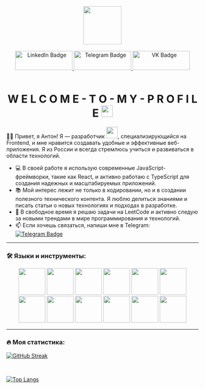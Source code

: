 <div align="center">
  <img src="https://media1.giphy.com/media/v1.Y2lkPTc5MGI3NjExajRnNWp3dDIzY2NneGxoY2l2c3N3bWUyYzVnNjVzMHR0ajlremtwciZlcD12MV9pbnRlcm5hbF9naWZfYnlfaWQmY3Q9Zw/oPNq5A3IZC6bugJXeS/giphy.gif" width="100"/>
</div>
&nbsp;
&nbsp;

<div id="badges" align="center">
  <a href="https://www.linkedin.com/in/podoplelov//">
    <img src="https://img.shields.io/badge/LinkedIn-blue?style=for-the-badge&logo=linkedin&logoColor=white" width="150" height="50" alt="LinkedIn Badge"/>
  </a>
  <a href="https://t.me/APodoplelov">
    <img src="https://img.shields.io/badge/Telegram-blue?style=for-the-badge&logo=telegram&logoColor=white" width="150" height="50" alt="Telegram Badge"/>
  </a>
  <a href="https://vk.com/antonfrontend">
    <img src="https://img.shields.io/badge/VK-blue?logo=vk&logoColor=white" width="150" height="50"  alt="VK Badge"/>
  </a>
</div>
&nbsp;

<div id="header" align="center">
  <img src="https://komarev.com/ghpvc/?username=Podoplelov-lab&style=flat-square&color=blue" alt=""/>
</div>

<h1 align="center">
  W E L C O M E - T O - M Y - P R O F I L E
  <img src="https://media.giphy.com/media/hvRJCLFzcasrR4ia7z/giphy.gif" width="30px"/>
</h1>

:man_technologist: Привет, я Антон!
Я — разработчик <img src="https://media.giphy.com/media/WUlplcMpOCEmTGBtBW/giphy.gif" width="30">, специализирующийся на Frontend, и мне нравится создавать удобные и эффективные веб-приложения. Я из России и всегда стремлюсь учиться и развиваться в области технологий.

- :computer: В своей работе я использую современные JavaScript-фреймворки, такие как React, и активно работаю с TypeScript для создания надежных и масштабируемых приложений.
- :books: Мой интерес лежит не только в кодировании, но и в создании полезного технического контента. Я люблю делиться знаниями и писать статьи о новых технологиях и подходах в разработке.
- :brain: В свободное время я решаю задачи на LeetCode и активно следую за новыми трендами в мире программирования и технологий.
- :mailbox: Если хочешь связаться, напиши мне в Telegram: [![Telegram Badge](https://img.shields.io/badge/Telegram-blue?style=flat&logo=telegram&logoColor=white)](https://t.me/APodoplelov)

---

### :hammer_and_wrench: Языки и инструменты:
<div align="center">
  <!-- JavaScript -->
  <img src="https://img.icons8.com/color/452/javascript.png" width="70" height="70" />
  <!-- TypeScript -->
  <img src="https://img.icons8.com/color/452/typescript.png" width="70" height="70" />
  <!-- React -->
  <img src="https://img.icons8.com/color/452/react-native.png" width="70" height="70" />
  <!-- Redux -->
  <img src="https://img.icons8.com/color/452/redux.png" width="70" height="70" />
  <!-- HTML -->
  <img src="https://img.icons8.com/color/452/html-5.png" width="70" height="70" />
  <!-- CSS -->
  <img src="https://img.icons8.com/color/452/css3.png" width="70" height="70" />
  <!-- SCSS -->
  <img src="https://img.icons8.com/color/452/sass.png" width="70" height="70" />
  <!-- Figma -->
  <img src="https://img.icons8.com/color/452/figma.png" width="70" height="70" />
  <!-- Git -->
  <img src="https://img.icons8.com/color/452/git.png" width="70" height="70" />
  <!-- Webpack -->
  <img src="https://img.icons8.com/color/452/webpack.png" width="70" height="70" />
  <!-- Vite -->
  <img src="https://img.icons8.com/color/452/vite.png" width="70" height="70" />
  <!-- REST API -->
  <img src="https://img.icons8.com/color/452/api.png" width="70" height="70" />
</div>

---

### :fire: Моя статистика:
[![GitHub Streak](http://github-readme-streak-stats.herokuapp.com?user=Podoplelov-lab&theme=vision-friendly-dark&border_radius=5)](https://git.io/streak-stats)

<br>

[![Top Langs](https://github-readme-stats.vercel.app/api/top-langs/?username=Podoplelov-lab&layout=compact&theme=vision-friendly-dark&border_radius=5&hide=README)](https://github.com/anuraghazra/github-readme-stats)


